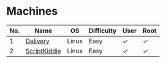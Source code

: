 # Machines

| No. | Name | OS | Difficulty | User | Root |
| --- | --- | --- | --- | --- | --- |
| 1 | <a href="Delivery">Delivery</a> | Linux | Easy | &check; | &check; | 
| 2 | <a href="ScriptKiddie">ScriptKiddie</a> | Linux | Easy | &check; | &check; | 